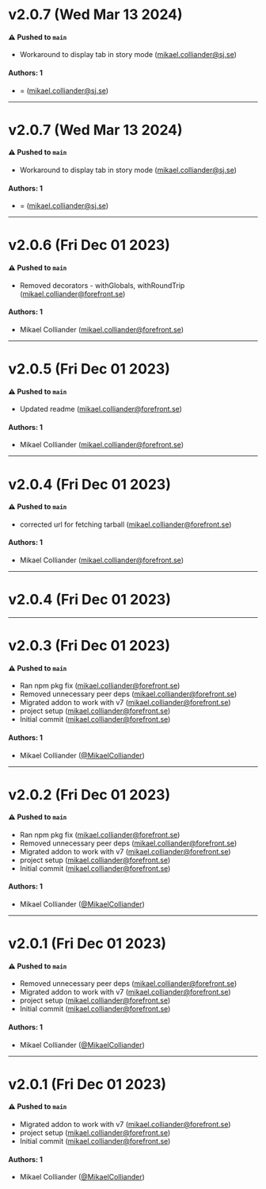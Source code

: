 # v2.0.7 (Wed Mar 13 2024)

#### ⚠️ Pushed to `main`

- Workaround to display tab in story mode (mikael.colliander@sj.se)

#### Authors: 1

- = (mikael.colliander@sj.se)

---

# v2.0.7 (Wed Mar 13 2024)

#### ⚠️ Pushed to `main`

- Workaround to display tab in story mode (mikael.colliander@sj.se)

#### Authors: 1

- = (mikael.colliander@sj.se)

---

# v2.0.6 (Fri Dec 01 2023)

#### ⚠️ Pushed to `main`

- Removed decorators - withGlobals, withRoundTrip (mikael.colliander@forefront.se)

#### Authors: 1

- Mikael Colliander (mikael.colliander@forefront.se)

---

# v2.0.5 (Fri Dec 01 2023)

#### ⚠️ Pushed to `main`

- Updated readme (mikael.colliander@forefront.se)

#### Authors: 1

- Mikael Colliander (mikael.colliander@forefront.se)

---

# v2.0.4 (Fri Dec 01 2023)

#### ⚠️ Pushed to `main`

- corrected url for fetching tarball (mikael.colliander@forefront.se)

#### Authors: 1

- Mikael Colliander (mikael.colliander@forefront.se)

---

# v2.0.4 (Fri Dec 01 2023)



---

# v2.0.3 (Fri Dec 01 2023)

#### ⚠️ Pushed to `main`

- Ran npm pkg fix (mikael.colliander@forefront.se)
- Removed unnecessary peer deps (mikael.colliander@forefront.se)
- Migrated addon to work with v7 (mikael.colliander@forefront.se)
- project setup (mikael.colliander@forefront.se)
- Initial commit (mikael.colliander@forefront.se)

#### Authors: 1

- Mikael Colliander ([@MikaelColliander](https://github.com/MikaelColliander))

---

# v2.0.2 (Fri Dec 01 2023)

#### ⚠️ Pushed to `main`

- Ran npm pkg fix (mikael.colliander@forefront.se)
- Removed unnecessary peer deps (mikael.colliander@forefront.se)
- Migrated addon to work with v7 (mikael.colliander@forefront.se)
- project setup (mikael.colliander@forefront.se)
- Initial commit (mikael.colliander@forefront.se)

#### Authors: 1

- Mikael Colliander ([@MikaelColliander](https://github.com/MikaelColliander))

---

# v2.0.1 (Fri Dec 01 2023)

#### ⚠️ Pushed to `main`

- Removed unnecessary peer deps (mikael.colliander@forefront.se)
- Migrated addon to work with v7 (mikael.colliander@forefront.se)
- project setup (mikael.colliander@forefront.se)
- Initial commit (mikael.colliander@forefront.se)

#### Authors: 1

- Mikael Colliander ([@MikaelColliander](https://github.com/MikaelColliander))

---

# v2.0.1 (Fri Dec 01 2023)

#### ⚠️ Pushed to `main`

- Migrated addon to work with v7 (mikael.colliander@forefront.se)
- project setup (mikael.colliander@forefront.se)
- Initial commit (mikael.colliander@forefront.se)

#### Authors: 1

- Mikael Colliander ([@MikaelColliander](https://github.com/MikaelColliander))
